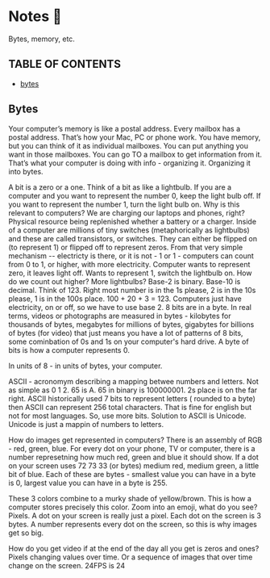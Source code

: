 # Notes 🔎

Bytes, memory, etc.

## TABLE OF CONTENTS

- [bytes](#bytes)

## Bytes

Your computer’s memory is like a postal address. Every mailbox has a postal address. That’s how your Mac, PC or phone work. You have memory, but you can think of it as individual mailboxes. You can put anything you want in those mailboxes. You can go TO a mailbox to get information from it. That’s what your computer is doing with info - organizing it. Organizing it into bytes.

A bit is a zero or a one. Think of a bit as like a lightbulb. If you are a computer and you want to represent the number 0, keep the light bulb off. If you want to represent the number 1, turn the light bulb on. Why is this relevant to computers? We are charging our laptops and phones, right? Physical resource being replenished whether a battery or a charger. Inside of a computer are millions of tiny switches (metaphorically as lightbulbs) and these are called transistors, or switches. They can either be flipped on (to represent 1) or flipped off to represent zeros. From that very simple mechanism -- electricty is there, or it is not - 1 or 1 - computers can count from 0 to 1, or higher, with more electricity. Computer wants to represent zero, it leaves light off. Wants to represent 1, switch the lightbulb on. How do we count out higher? More lightbulbs? Base-2 is binary. Base-10 is decimal. Think of 123. Right most number is in the 1s please, 2 is in the 10s please, 1 is in the 100s place. 100 + 20 + 3 = 123. Computers just have electricity, on or off, so we have to use base 2. 8 bits are in a byte. In real terms, videos or photographs are measured in bytes - kilobytes for thousands of bytes, megabytes for millions of bytes, gigabytes for billions of bytes (for video) that just means you have a lot of patterns of 8 bits, some cominbation of 0s and 1s on your computer's hard drive. A byte of bits is how a computer represents 0.

In units of 8 - in units of bytes, your computer.

ASCII - acronomym describing a mapping betwee numbers and letters. Not as simple as 0 1 2. 65 is A. 65 in binary is 100000001. 2s place is on the far right. ASCII historically used 7 bits to represent letters ( rounded to a byte) then ASCII can represent 256 total characters. That is fine for english but not for most languages. So, use more bits. Solution to ASCII is Unicode. Unicode is just a mappin of numbers to letters.

How do images get represented in computers? There is an assembly of RGB - red, green, blue. For every dot on your phone, TV or computer, there is a number represetning how much red, green and blue it should show. If a dot on your screen uses 72 73 33 (or bytes) medium red, medium green, a little bit of blue. Each of these are bytes - smallest value you can have in a byte is 0, largest value you can have in a byte is 255.

These 3 colors combine to a murky shade of yellow/brown. This is how a computer stores precisely this color. Zoom into an emoji, what do you see? Pixels. A dot on your screen is really just a pixel. Each dot on the screen is 3 bytes. A number represents every dot on the screen, so this is why images get so big.

How do you get video if at the end of the day all you get is zeros and ones? Pixels changing values over time. Or a sequence of images that over time change on the screen. 24FPS is 24
